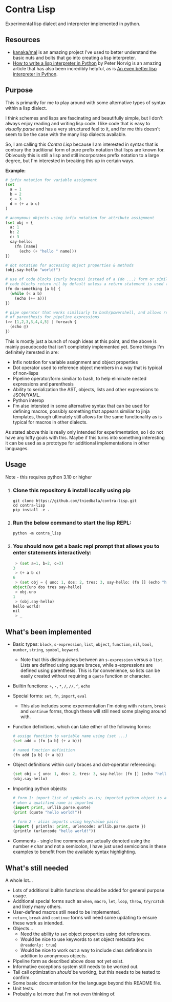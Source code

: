 # Contra Lisp
Experimental lisp dialect and interpreter implemented in python.


## Resources
 - [kanaka/mal](https://github.com/kanaka/mal) is an amazing project I've used to better
  understand the basic nuts and bolts that go into creating a lisp interpreter.
 - [How to write a lisp interpreter in Python](https://norvig.com/lispy.html) by Peter Norvig 
 is an amazing article that has also been incredibly helpful, as is [An even better lisp interpreter in Python](https://norvig.com/lispy2.html).


## Purpose
This is primarily for me to play around with some alternative types of syntax within a lisp dialect.

I think schemes and lisps are fascinating and beautifully simple, but I don't always enjoy
reading and writing lisp code. I like code that is easy to *visually parse* and has a very 
structured feel to it, and for me this doesn't seem to be the case with the many lisp dialects available.

So, I am calling this *Contra Lisp* because I am interested in syntax that is contrary the traditional form of pure prefix notation that lisps are known for. Obivously this is still a lisp and still incorporates 
prefix notation to a large degree, but I'm interested in breaking this up in certain ways.

**Example:**

```python
# infix notation for variable assignment
(set 
  a = 1
  b = 2
  c = 3
  d = (+ a b c)
)

# anonymous objects using infix notation for attribute assignment
(set obj = {
  a: 1
  b: 2
  c: 3
  say-hello:
    (fn [name]
      (echo (+ "hello " name)))
})

# dot notation for accessing object properties & methods
(obj.say-hello "world!")

# use of code blocks (curly braces) instead of a (do ...) form or similiar
# code blocks return nil by default unless a return statement is used (maybe; still tbd)
(fn do-something [a b] {
  (while (< a b)
    (echo (++ a)))
})

# pipe operator that works similiarly to bash/powershell, and allows removing outer layer 
# of parenthesis for pipeline expressions
(>> [1,2,3,3,4,4,5] | foreach {
  (echo @)
})
```

This is mostly just a bunch of rough ideas at this point, and the above is mainly pseudocode that isn't 
completely implemented yet. Some things I'm definitely iterested in are:
- Infix notation for variable assignment and object properties
- Dot operator used to reference object members in a way that is typical of non-lisps
- Pipeline operator/form similiar to bash, to help eliminate nested expressions and parenthesis
- Ability to serialization the AST, objects, lists and other expressions to JSON/YAML. 
- Python interop
- I'm also intersted in some alternative syntax that can be used for defining macros, possibly something that
appears similiar to jinja templates, though ultimately still allows for the same functionality as is typical
for macros in other dialects.

As stated above this is really only intended for experimentation, so I do not have any lofty goals 
with this. Maybe if this turns into something interesting it can be used as a prototype for additional 
implementations in other languages.

## Usage
Note - this requires python 3.10 or higher

1. ### Clone this repository & install locally using pip
    ```shell
    git clone https://github.com/tniedbala/contra-lisp.git
    cd contra-lisp
    pip install -e .
    ```

2. ### Run the below command to start the lisp REPL:
    ```shell
    python -m contra_lisp
    ```

3. ### You should now get a basic repl prompt that allows you to enter statements interactively:
    ```python
     > (set a=1, b=2, c=3)
    3
     > (+ a b c)
    6
     > (set obj = { uno: 1, dos: 2, tres: 3, say-hello: (fn [] (echo "hello world!" ))})
    object{uno dos tres say-hello}
     > obj.uno
    1
     > (obj.say-hello)
    hello world!
    nil
     > _
    ```

## What's been implemented
- Basic types: `block`, `s-expression`, `list`, `object`, `function`, `nil`, `bool`, `number`, `string`, `symbol`, `keyword`.
    - Note that this distinguishes between an `s-expression` versus a `list`. Lists are defined using 
    square braces, while s-expressions are defined using parenthesis. This is for convenience,
    so lists can be easily created without requiring a `quote` function or character. 

- Builtin functions: `+`, `-`, `*`, `/`, `//`, `^`, `echo`

- Special forms: `set`, `fn`, `import`, `eval`
    - This also includes some expermentation I'm doing with `return`, `break` and `continue` forms,
    though these will still need some playing around with.

- Function definitions, which can take either of the following forms:
    ```python
    # assign function to variable name using (set ...)
    (set add = (fn [a b] (+ a b)))

    # named function definition
    (fn add [a b] (+ a b))
    ```

- Object definitions within curly braces and dot-operator referencing:
    ```python
    (set obj = { uno: 1, dos: 2, tres: 3, say-hello: (fn [] (echo "hello world!" ))})
    (obj.say-hello)
    ```

- Importing python objects:
    ```python
    # form 1: import list of symbols as-is; imported python object is assigned to the rightmost name 
    # when a qualified name is imported
    (import print, urllib.parse.quote)
    (print (quote "hello world!"))

    # form 2 - alias imports using key/value pairs
    (import { println: print, urlencode: urllib.parse.quote })
    (println (urlencode "hello world!"))
    ```

- Comments - single line comments are actually denoted using the number `#` char and not a semicolon,
I have just used semicolons in these examples to benefit from the available syntax highlighting.


## What's still needed
A whole lot...
- Lots of additional builtin functions should be added for general purpose usage.
- Additional special forms such as `when`, `macro`, `let`, `loop`, `throw`, `try/catch`
and likely many others.
- User-defined macros still need to be implemented.
- `return`, `break` and `continue` forms will need some updating to ensure these work as intended.
- Objects...
    - Need the ability to `set` object properties using dot references.
    - Would be nice to use keywords to set object metadata (ex: `@readonly: true`)
    - Would be nice to work out a way to include class definitions in addition to anonymous objects.
- Pipeline form as described above does not yet exist.
- Informative exceptions system still needs to be worked out.
- Tail call optimization *should* be working, but this needs to be tested to confirm.
- Some basic documentation for the language beyond this README file.
- Unit tests.
- Probably a lot more that I'm not even thinking of.
